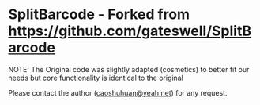 # SplitBarcode - Forked from https://github.com/gateswell/SplitBarcode

NOTE: The Original code was slightly adapted (cosmetics) to better fit our needs but core functionality is identical to the original

Please contact the author (caoshuhuan@yeah.net) for any request.
